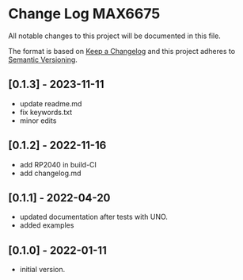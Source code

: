 # Change Log MAX6675

All notable changes to this project will be documented in this file.

The format is based on [Keep a Changelog](http://keepachangelog.com/)
and this project adheres to [Semantic Versioning](http://semver.org/).


## [0.1.3] - 2023-11-11
- update readme.md
- fix keywords.txt
- minor edits


## [0.1.2] - 2022-11-16
- add RP2040 in build-CI
- add changelog.md

## [0.1.1] - 2022-04-20
- updated documentation after tests with UNO.
- added examples

## [0.1.0] - 2022-01-11
- initial version.

